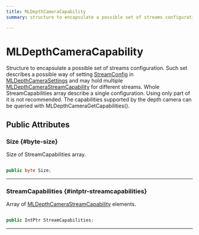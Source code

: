 ```yaml
---
title: MLDepthCameraCapability
summary: structure to encapsulate a possible set of streams configuration. such set describes a possible way of setting streamconfig in mldepthcamerasettings and may hold multiple mldepthcamerastreamcapability for different streams. whole streamcapabilities array describe a single configuration. using only part of it is not recommended. the capabilities supported by the depth camera can be queried with mldepthcameragetcapabilities. 

---
```


# MLDepthCameraCapability




Structure to encapsulate a possible set of streams configuration. Such set describes a possible way of setting [StreamConfig](/unity-api/api/UnityEngine.XR.MagicLeap/MLDepthCamera/UnityEngine.XR.MagicLeap.MLDepthCamera.StreamConfig.md) in [MLDepthCameraSettings](/unity-api/api/UnityEngine.XR.MagicLeap/MLDepthCamera/NativeBindings/UnityEngine.XR.MagicLeap.MLDepthCamera.NativeBindings.MLDepthCameraSettings.md) and may hold multiple [MLDepthCameraStreamCapability](/unity-api/api/UnityEngine.XR.MagicLeap/MLDepthCamera/NativeBindings/UnityEngine.XR.MagicLeap.MLDepthCamera.NativeBindings.MLDepthCameraStreamCapability.md) for different streams. Whole StreamCapabilities array describe a single configuration. Using only part of it is not recommended. The capabilities supported by the depth camera can be queried with MLDepthCameraGetCapabilities().   





## Public Attributes

### Size {#byte-size}

Size of StreamCapabilities array. 

```csharp

public byte Size;

```






-----------

### StreamCapabilities {#intptr-streamcapabilities}

Array of [MLDepthCameraStreamCapability](/unity-api/api/UnityEngine.XR.MagicLeap/MLDepthCamera/NativeBindings/UnityEngine.XR.MagicLeap.MLDepthCamera.NativeBindings.MLDepthCameraStreamCapability.md) elements. 

```csharp

public IntPtr StreamCapabilities;

```






-----------

